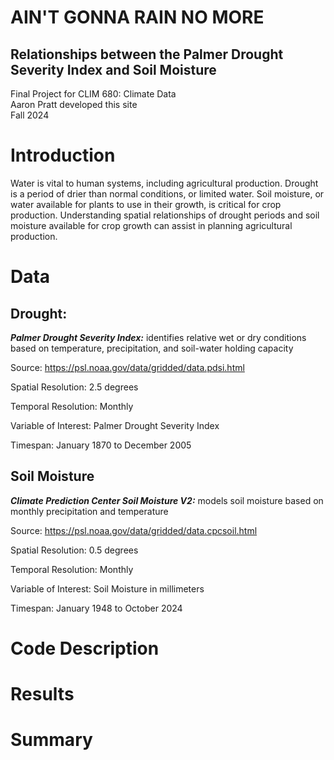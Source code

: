 # AIN'T GONNA RAIN NO MORE
## Relationships between the Palmer Drought Severity Index and Soil Moisture
Final Project for CLIM 680: Climate Data  
Aaron Pratt developed this site  
Fall 2024

# Introduction
Water is vital to human systems, including agricultural production. Drought is a period of drier than normal conditions, or limited water. Soil moisture, or water available for plants to use in their growth, is critical for crop production. Understanding spatial relationships of drought periods and soil moisture available for crop growth can assist in planning agricultural production.

# Data

## Drought: 

***Palmer Drought Severity Index:*** identifies relative wet or dry conditions based on temperature, precipitation, and soil-water holding capacity

Source: https://psl.noaa.gov/data/gridded/data.pdsi.html

Spatial Resolution: 2.5 degrees

Temporal Resolution: Monthly

Variable of Interest: Palmer Drought Severity Index

Timespan: January 1870 to December 2005

## Soil Moisture

***Climate Prediction Center Soil Moisture V2:*** models soil moisture based on monthly precipitation and temperature

Source: https://psl.noaa.gov/data/gridded/data.cpcsoil.html

Spatial Resolution: 0.5 degrees

Temporal Resolution: Monthly

Variable of Interest: Soil Moisture in millimeters

Timespan: January 1948 to October 2024

# Code Description

# Results

# Summary
